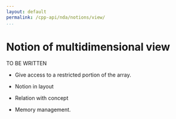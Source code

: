 ```yaml
---
layout: default
permalink: /cpp-api/nda/notions/view/
...
```


# Notion of multidimensional view


TO BE WRITTEN

* Give  access to a restricted portion of the array.

* Notion in layout

* Relation with concept

* Memory management.



